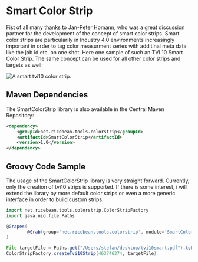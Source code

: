 # Smart Color Strip
Fist of all many thanks to Jan-Peter Homann, who was a great discussion partner for the development of the concept of smart color strips. Smart color strips are particularily in Industry 4.0 environments increasingly important in order to tag color measurment series with additinal meta data like the job id etc. on one shot. Here one sample of such an TVI 10 Smart Color Strip. The same concept can be used for all other color strips and targets as well:

![A smart tvi10 color strip.](https://github.com/ricebean-net/SmartColorStrip/blob/master/docs/smart-color-strip.png?raw=true "A smart tvi10 color strip.")

## Maven Dependencies
The SmartColorStrip library is also available in the Central Maven Repository:

```xml
<dependency>
    <groupId>net.ricebean.tools.colorstrip</groupId>
    <artifactId>SmartColorStrip</artifactId>
    <version>1.0</version>
</dependency>
```

## Groovy Code Sample
The usage of the SmartColorStrip library is very straight forward. Currently, only the creation of tvi10 strips is supported. If there is some interest, i will extend the library by more default color strips or even a more generic interface in order to build custom strips.

```groovy
import net.ricebean.tools.colorstrip.ColorStripFactory
import java.nio.file.Paths

@Grapes(
        @Grab(group='net.ricebean.tools.colorstrip', module='SmartColorStrip', version='1.0')
)

File targetFile = Paths.get("/Users/stefan/desktop/tvi10smart.pdf").toFile()
ColorStripFactory.createTvi10Strip(463746374, targetFile)
```
